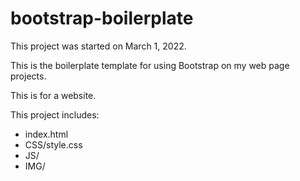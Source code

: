 # bootstrap-boilerplate

This project was started on March 1, 2022.

This is the boilerplate template for using Bootstrap on my web page projects.

This is for a website.

This project includes:

- index.html
- CSS/style.css
- JS/
- IMG/
